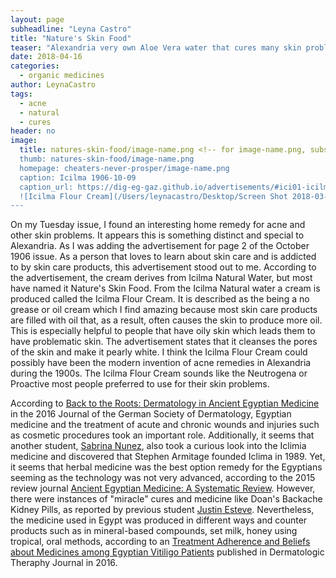 ```yaml
---
layout: page
subheadline: "Leyna Castro"
title: "Nature's Skin Food"
teaser: "Alexandria very own Aloe Vera water that cures many skin problems"
date: 2018-04-16
categories:
  - organic medicines
author: LeynaCastro
tags:
  - acne
  - natural
  - cures
header: no
image:
  title: natures-skin-food/image-name.png <!-- for image-name.png, substitute name you've given your image file -->
  thumb: natures-skin-food/image-name.png
  homepage: cheaters-never-prosper/image-name.png
  caption: Icilma 1906-10-09
  caption_url: https://dig-eg-gaz.github.io/advertisements/#ici01-icilma
  ![Icilma Flour Cream](/Users/leynacastro/Desktop/Screen Shot 2018-03-05 at 5.15.24 PM.png)
---
```

On my Tuesday issue, I found an interesting home remedy for acne and other skin problems. It appears this is something distinct and special to Alexandria. As I was adding the advertisement for page 2 of the October 1906 issue. As a person that loves to learn about skin care and is addicted to by skin care products, this advertisement stood out to me. According to the advertisement, the cream derives from Icilma Natural Water, but most have named it Nature's Skin Food. From the Icilma Natural water a cream is produced called the Icilma Flour Cream. It is described as the being a no grease or oil cream which I find amazing because most skin care products are filled with oil that, as a result, often causes the skin to produce more oil. This is especially helpful to people that have oily skin which leads them to have problematic skin. The advertisement states that it cleanses the pores of the skin and make it pearly white. I think the Icilma Flour Cream could possibly have been the modern invention of acne remedies in Alexandria during the 1900s. The Icilma Flour Cream sounds like the Neutrogena or Proactive most people preferred to use for their skin problems. 

According to [Back to the Roots: Dermatology in Ancient Egyptian Medicine](https://onlinelibrary.wiley.com/doi/full/10.1111/ddg.12947) in the 2016 Journal of the German Society of Dermatology, Egyptian medicine and the treatment of acute and chronic wounds and injuries such as cosmetic procedures took an important role. Additionally, it seems that another student, [Sabrina Nunez](https://dig-eg-gaz.github.io/curiosities/nunez-blogpost/), also took a curious look into the Iclimia medicine and discovered that Stephen Armitage founded Iclima in 1989. Yet, it seems that herbal medicine was the best option remedy for the Egyptians seeming as the technology was not very advanced, according to the 2015 review journal [Ancient Egyptian Medicine: A Systematic Review](https://doaj.org/article/602aea8253f84a068559bb763708c006?). However, there were instances of "miracle" cures and medicine like Doan's Backache Kidney Pills, as reported by previous student [Justin Esteve](https://dig-eg-gaz.github.io/curiosities/Esteve-Medicine/). Nevertheless, the medicine used in Egypt was produced in different ways and counter products such as in mineral-based compounds, set milk, honey using tropical, oral methods, according to an [Treatment Adherence and Beliefs about Medicines among Egyptian Vitiligo Patients](https://www.ncbi.nlm.nih.gov/pubmed/27594551) published in Dermatologic Theraphy Journal in 2016.
